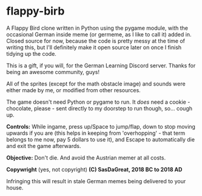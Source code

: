 # flappy-birb
A Flappy Bird clone written in Python using the pygame module, with the occasional German inside meme (or germeme, as I like to call it) added in. Closed source for now, because the code is pretty messy at the time of writing this, but I'll definitely make it open source later on once I finish tidying up the code.

This is a gift, if you will, for the German Learning Discord server. Thanks for being an awesome community, guys!

All of the sprites (except for the math obstacle image) and sounds were either made by me, or modified from other resources.

The game doesn't need Python or pygame to run. It *does* need a cookie - chocolate, please - sent directly to my doorstep to run though, so... cough up.


__Controls:__
While ingame, press up/Space to jump/flap, down to stop moving upwards if you are (this helps in keeping from 'overhopping' - that term belongs to me now, pay 5 dollars to use it), and Escape to automatically die and exit the game afterwards.

__Objective:__
Don't die. And avoid the Austrian memer at all costs.


__Copywright__ (yes, not copyright) __(C) SasDaGreat, 2018 BC to 2018 AD__

Infringing this will result in stale German memes being delivered to your house.

